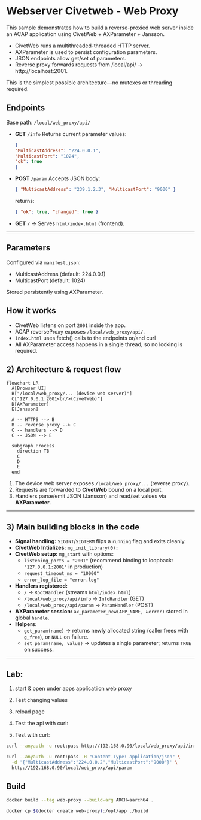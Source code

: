 # Webserver Civetweb - Web Proxy

This sample demonstrates how to build a reverse-proxied web server inside an ACAP application using CivetWeb + AXParameter + Jansson.

- CivetWeb runs a multithreaded-threaded HTTP server.
- AXParameter is used to persist configuration parameters.
- JSON endpoints allow get/set of parameters.
- Reverse proxy forwards requests from /local/api/ → http://localhost:2001.

This is the simplest possible architecture—no mutexes or threading required.

## Endpoints

Base path: `/local/web_proxy/api/`

- **GET** `/info`
    Returns current parameter values:

    ```json
    {
    "MulticastAddress": "224.0.0.1",
    "MulticastPort": "1024",
    "ok": true
    }
    ```
- **POST** `/param`
    Accepts JSON body:

    ```json
    { "MulticastAddress": "239.1.2.3", "MulticastPort": "9000" }
    ```

    returns:
    ```json
    { "ok": true, "changed": true }
    ```

- **GET** `/` → Serves `html/index.html` (frontend).

---

## Parameters

Configured via `manifest.json`:

- MulticastAddress (default: 224.0.0.1)
- MulticastPort (default: 1024)

Stored persistently using AXParameter.

## How it works

- CivetWeb listens on port `2001` inside the app.
- ACAP reverseProxy exposes `/local/web_proxy/api/`.
- `index.html` uses fetch() calls to the endpoints or/and curl
- All AXParameter access happens in a single thread, so no locking is required.

## 2) Architecture & request flow

```mermaid
flowchart LR
  A[Browser UI]
  B["/local/web_proxy/... (device web server)"]
  C["127.0.0.1:2001<br/>(CivetWeb)"]
  D[AXParameter]
  E[Jansson]

  A -- HTTPS --> B
  B -- reverse proxy --> C
  C -- handlers --> D
  C -- JSON --> E

  subgraph Process
    direction TB
    C
    D
    E
  end

```

1. The device web server exposes `/local/web_proxy/...` (reverse proxy).
2. Requests are forwarded to **CivetWeb** bound on a local port.
3. Handlers parse/emit JSON (Jansson) and read/set values via **AXParameter**.


---

## 3) Main building blocks in the code

- **Signal handling:** `SIGINT`/`SIGTERM` flips a `running` flag and exits cleanly.
- **CivetWeb Intializes:** `mg_init_library(0);`
- **CivetWeb setup:** `mg_start` with options:
  - `listening_ports = "2001"` (recommend binding to loopback: `"127.0.0.1:2001"` in production)
  - `request_timeout_ms = "10000"`
  - `error_log_file = "error.log"`
- **Handlers registered:**
  - `/` → `RootHandler` (streams `html/index.html`)
  - `/local/web_proxy/api/info` → `InfoHandler` (GET)
  - `/local/web_proxy/api/param` → `ParamHandler` (POST)
- **AXParameter session:** `ax_parameter_new(APP_NAME, &error)` stored in global `handle`.
- **Helpers:**
  - `get_param(name)` → returns newly allocated string (caller frees with `g_free`), or `NULL` on failure.
  - `set_param(name, value)` → updates a single parameter; returns `TRUE` on success.

---

## Lab:

1. start & open under apps applicatiion web proxy
2. Test changing values
3. reload page

4. Test the api with curl:

3. Test with curl:

```bash
curl --anyauth -u root:pass http://192.168.0.90/local/web_proxy/api/info
```

```bash
curl --anyauth -u root:pass -H "Content-Type: application/json" \
  -d '{"MulticastAddress":"224.0.0.2","MulticastPort":"9000"}' \
  http://192.168.0.90/local/web_proxy/api/param

```

## Build

```bash
docker build --tag web-proxy --build-arg ARCH=aarch64 .

```
```bash
docker cp $(docker create web-proxy):/opt/app ./build

```
